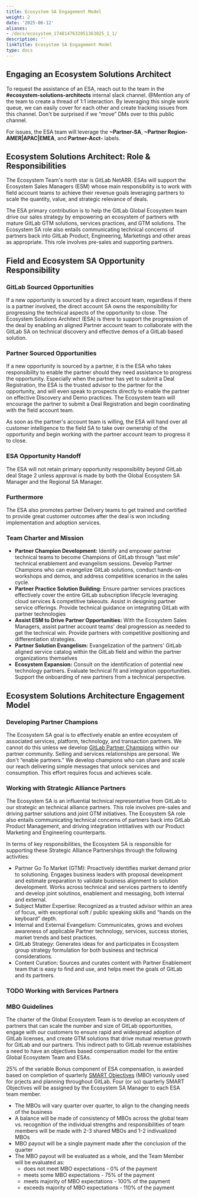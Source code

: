 ```yaml
---
title: Ecosystem SA Engagement Model
weight: 2
date: '2025-06-12'
aliases:
- /docs/ecosystem_1748147632051363025_1_1/
description: ''
linkTitle: Ecosystem SA Engagement Model
type: docs
---
```


## Engaging an Ecosystem Solutions Architect

To request the assistance of an ESA, reach out to the team in the **#ecosystem-solutions-architects** internal slack channel.  @Mention any of the team to create a thread of 1:1 interaction.  By leveraging this single work queue, we can easily cover for each other and create tracking issues from this channel.  Don't be surprised if we “move” DMs over to this public channel.

For issues, the ESA team will leverage the **~Partner-SA**, **~Partner Region-AMER|APAC|EMEA**, and **Partner-Acct-<Name>** labels.

## Ecosystem Solutions Architect: Role & Responsibilities

The Ecosystem Team's north star is GitLab NetARR.  ESAs will support the Ecosystem Sales Managers (ESM) whose main responsibility is to work with field account teams to achieve their revenue goals leveraging partners to scale the quantity, value, and strategic relevance of deals.  

The ESA primary contribution is to help the GitLab Global Ecosystem team drive our sales strategy by empowering an ecosystem of partners with mature GitLab GTM solutions, services practices, and GTM solutions.  The Ecosystem SA role also entails communicating technical concerns of partners back into GitLab Product, Engineering, Marketings and other areas as appropriate. This role involves pre-sales and supporting partners.

## Field and Ecosystem SA Opportunity Responsibility

### GitLab Sourced Opportunities

If a new opportunity is sourced by a direct account team, regardless if there is a partner involved, the direct account SA owns the responsibility for progressing the technical aspects of the opportunity to close. The Ecosystem Solutions Architect (ESA) is there to support the progression of the deal by enabling an aligned Partner account team to collaborate with the GitLab SA on technical discovery and effective demos of a GitLab based solution.

### Partner Sourced Opportunities

If a new opportunity is sourced by a partner, it is the ESA who takes responsibility to enable the partner should they need assistance to progress the opportunity. Especially when the partner has yet to submit a Deal Registration, the ESA is the trusted advisor to the partner for the opportunity, and will even speak to prospects directly to enable the partner on effective Discovery and Demo practices. The Ecosystem team will encourage the partner to submit a Deal Registration and begin coordinating with the field account team.

As soon as the partner's account team is willing, the ESA will hand over all customer intelligence to the field SA to take over ownership of the opportunity and begin working with the partner account team to progress it to close.

### ESA Opportunity Handoff

The ESA will not retain primary opportunity responsibility beyond GitLab deal Stage 2 unless approval is made by both the Global Ecosystem SA Manager and the Regional SA Manager.  

### Furthermore

The ESA also promotes partner Delivery teams to get trained and certified to provide great customer outcomes after the deal is won including implementation and adoption services.

### Team Charter and Mission

- **Partner Champion Development:** Identify and empower partner technical teams to become Champions of GitLab through “last mile” technical enablement and evangelism sessions.  Develop Partner Champions who can evangelize GitLab solutions, conduct hands-on workshops and demos, and address competitive scenarios in the sales cycle.
- **Partner Practice Solution Building:** Ensure partner services practices effectively cover the entire GitLab subscription lifecycle leveraging cloud services & competitive takeouts.  Assist in designing partner service offerings.  Provide technical guidance on integrating GitLab with partner technologies
- **Assist ESM to Drive Partner Opportunities:** With the Ecosystem Sales Managers, assist partner account teams' deal progression as needed to get the technical win.  Provide partners with competitive positioning and differentiation strategies.
- **Partner Solution Evangelism:** Evangelization of the partners' GitLab aligned service catalog within the GitLab field and within the partner organizations themselves
- **Ecosystem Expansion:** Consult on the identification of potential new technology partners.  Evaluate technical fit and integration opportunities.  Support the onboarding of new partners from a technical perspective.

## Ecosystem Solutions Architecture Engagement Model

### Developing Partner Champions

The Ecosystem SA goal is to effectively enable an entire ecosystem of associated services, platform, technology, and transaction partners.  We cannot do this unless we develop [GitLab Partner Champions](/handbook/resellers/partner-champions-program/) within our partner community.  Selling and services relationships are personal.  We don't “enable partners."  We develop champions who can share and scale our reach delivering simple messages that unlock services and consumption.  This effort requires focus and achieves scale.

### Working with Strategic Alliance Partners

The Ecosystem SA is an influential technical representative from GitLab to our strategic an technical alliance partners. This role involves pre-sales and driving partner solutions and joint GTM initiatives.  The Ecosystem SA role also entails communicating technical concerns of partners back into GitLab Product Management, and driving integration intitiatives with our Product Marketing and Engineering counterparts.

In terms of key responsibilities, the Ecosystem SA is responsible for supporting these Strategic Alliance Partnerships through the following activities:

- Partner Go To Market (GTM): Proactively identifies market demand prior to solutioning. Engages business leaders with proposal development and estimate preparation to validate business alignment to solution development.  Works across technical and services partners to identify and develop joint solutinos, enablement and messaging, both internal and external.  
- Subject Matter Expertise: Recognized as a trusted advisor within an area of focus, with exceptional soft / public speaking skills and “hands on the keyboard” depth.
- Internal and External Evangelism: Communicates, grows and evolves awareness of applicable Partner technology, services, success stories, market trends and best practices.
- GitLab Strategy: Generates ideas for and participates in Ecosystem group strategy formulation for both business and technical considerations.
- Content Curation: Sources and curates content with Partner Enablement team that is easy to find and use, and helps meet the goals of GitLab and its partners.

### TODO Working with Services Partners

### MBO Guidelines

The charter of the Global Ecosystem Team is to develop an ecosystem of partners that can scale the number and size of GitLab opportunities, engage with our customers to ensure rapid and widespread adoption of GitLab licenses, and create GTM solutions that drive mutual revenue growth for GitLab and our partners.  This indirect path to GitLab revenue establishes a need to have an objectives based compensation model for the entire Global Ecosystem Team and ESAs.

25% of the variable Bonus component of ESA compensation, is awarded based on completion of quarterly [SMART Objectives](https://www.mindtools.com/a4wo118/smart-goals) (MBO) variously used for prjects and planning throughout GitLab.  Four (or so) quarterly SMART Objectives will be assigned by the Ecosystem SA Manager to each ESA team member.

- The MBOs will vary quarter over quarter, to align to the changing needs of the business
- A balance will be made of consistency of MBOs across the global team vs. recognition of the individual strengths and responsibilities of team members will be made with 2-3 shared MBOs and 1-2 indivualized MBOs
- MBO payout will be a single payment made after the conclusion of the quarter
- The MBO payout will be evaluated as a whole, and the Team Member will be evaluated as:
  - does not meet MBO expectations - 0% of the payment
  - meets some MBO expectations - 75% of the payment
  - meets majority of MBO expectations - 100% of the payment
  - exceeds majority of MBO expectations - 110% of the payment
